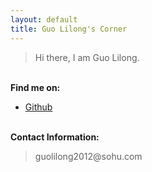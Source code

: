 ```yaml
---
layout: default
title: Guo Lilong's Corner
---
```


>Hi there, I am Guo Lilong.   

<p><br /><b>Find me on:</b></p>

<ul>
<li><a href="http://github.com/guolilong2012/">Github</a></li>
</ul>

<p><br /><b>Contact Information:</b></p>

<blockquote>
guolilong2012@sohu.com
</blockquote>
